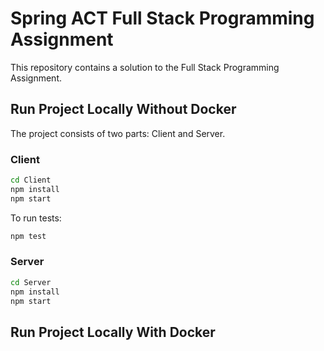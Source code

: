 # Spring ACT Full Stack Programming Assignment

This repository contains a solution to the Full Stack Programming Assignment.

## Run Project Locally Without Docker

The project consists of two parts: Client and Server.

### Client

```bash
cd Client
npm install
npm start
```

To run tests:
```bash
npm test
```

### Server

```bash
cd Server
npm install
npm start
```

## Run Project Locally With Docker